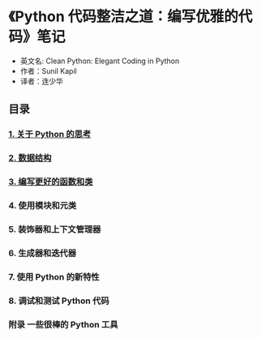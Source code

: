# 《Python 代码整洁之道：编写优雅的代码》笔记
* 英文名: Clean Python: Elegant Coding in Python
* 作者：Sunil Kapil
* 译者：连少华

## 目录
### [1. 关于 Python 的思考](https://github.com/ai-p0lar1s/Clean-Python-Elegant-Coding-in-Python/blob/main/%E7%AC%AC%E4%B8%80%E7%AB%A0%20%E5%85%B3%E4%BA%8E%20Python%20%E7%9A%84%E6%80%9D%E8%80%83.md)
### [2. 数据结构](https://github.com/ai-p0lar1s/Clean-Python-Elegant-Coding-in-Python/blob/main/%E7%AC%AC%E4%BA%8C%E7%AB%A0%20%E6%95%B0%E6%8D%AE%E7%BB%93%E6%9E%84.md)
### [3. 编写更好的函数和类](https://github.com/ai-p0lar1s/Clean-Python-Elegant-Coding-in-Python/blob/main/%E7%AC%AC%E4%B8%89%E7%AB%A0%20%E7%BC%96%E5%86%99%E6%9B%B4%E5%A5%BD%E7%9A%84%E5%87%BD%E6%95%B0%E5%92%8C%E7%B1%BB)
### 4. 使用模块和元类
### 5. 装饰器和上下文管理器
### 6. 生成器和迭代器
### 7. 使用 Python 的新特性
### 8. 调试和测试 Python 代码
### 附录 一些很棒的 Python 工具
